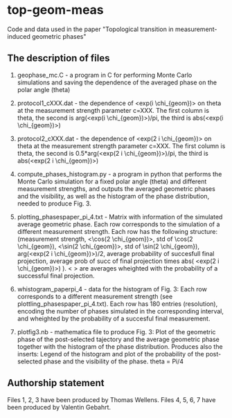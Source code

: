 # top-geom-meas
Code and data used in the paper "Topological transition in measurement-induced geometric phases"

The description of files
-------------------------

1. geophase_mc.C - a program in C for performing Monte Carlo simulations and saving the dependence of the averaged phase on the polar angle (theta)

2. protocol1_cXXX.dat - the dependence of <exp(i \chi_{geom})> on theta at the measurement strength parameter c=XXX. The first column is theta, the second is arg(<exp(i \chi_{geom})>)/pi, the third is abs(<exp(i \chi_{geom})>)

3. protocol2_cXXX.dat - the dependence of <exp(2 i \chi_{geom})> on theta at the measurement strength parameter c=XXX. The first column is theta, the second is 0.5\*arg(<exp(2 i \chi_{geom})>)/pi, the third is abs(<exp(2 i \chi_{geom})>)

4. compute_phases_histogram.py - a program in python that performs the Monte Carlo simulation for a fixed polar angle (theta) and different measurement strengths, and outputs the averaged geometric phases and the visibility, as well as the histogram of the phase distribution, needed to produce Fig. 3. 

5. plotting_phasespaper_pi_4.txt - Matrix with information of the simulated average geometric phase. Each row corresponds to the simulation of a different measurement strength. Each row has the following structure: 
(measurement strength, <\cos(2 \chi_{geom})>, std of \cos(2 \chi_{geom}), <\sin(2 \chi_{geom})>, std of \sin(2 \chi_{geom}), arg(<exp(2 i \chi_{geom})>)/2, average probability of succesfull final projection, average prob of succ of final projection  times abs( <exp(2 i \chi_{geom})>) ). < > are averages wheighted with the probability of a successful final projection. 

6. whistogram_paperpi_4 - data for the histogram of Fig. 3: Each row corresponds to a different measurement strength (see plottling_phasespaper_pi_4.txt). Each row has 180 entries (resolution), encoding the number of phases simulated in the corresponding interval, and wheighted by the probability of a succesful final measurement.

7. plotfig3.nb - mathematica file to produce Fig. 3: Plot of the geometric phase of the post-selected tajectory and the average geometric phase together with the histogram of the phase distribution. Produces also the inserts: Legend of the histogram and plot of the probability of the post-selected phase and the visibility of the phase. theta = Pi/4


Authorship statement
-------------------------
Files 1, 2, 3 have been produced by Thomas Wellens. Files 4, 5, 6, 7 have been produced by Valentin Gebahrt. 

